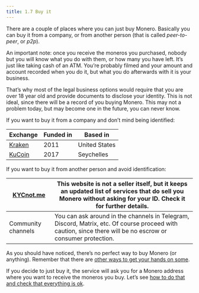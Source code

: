 ```yaml
---
title: 1.7 Buy it
---
```

There are a couple of places where you can just buy Monero. Basically you can buy it from a company, or from another person (that is called _peer-to-peer_, or _p2p_).

An important note: once you receive the moneros you purchased, nobody but you will know what you do with them, or how many you have left. It’s just like taking cash of an ATM. You’re probably filmed and your amount and account recorded when you do it, but what you do afterwards with it is your business.

That’s why most of the legal business options would require that you are over 18 year old and provide documents to disclose your identity. This is not ideal, since there will be a record of you buying Monero. This may not a problem today, but may become one in the future, you can never know.

If you want to buy it from a company and don’t mind being identified:

| Exchange                          | Funded in | Based in      |
| --------------------------------- | --------- | ------------- |
| [Kraken](https://www.kraken.com/) | 2011      | United States |
| [KuCoin](https://www.kucoin.com/) | 2017      | Seychelles    |

If you want to buy it from another person and avoid identification:

| [KYCnot.me](https://kycnot.me/) | This website is not a seller itself, but it keeps an updated list of services that do sell you Monero without asking for your ID. Check it for further details. |
| ------------------------------- | --------------------------------------------------------------------------------------------------------------------------------------------------------------- |
| Community channels              | You can ask around in the channels in Telegram, Discord, Matrix, etc. Of course proceed with caution, since there will be no escrow or consumer protection.     |

As you should have noticed, there’s no perfect way to buy Monero (or anything). Remember that there are [other ways to get your hands on some](1.06-getting_monero.md).

If you decide to just buy it, the service will ask you for a Monero address where you want to receive the moneros you buy. Let’s see [how to do that and check that everything is ok](1.11-receive_monero.md).